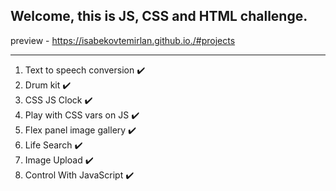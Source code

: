 ## Welcome, this is JS, CSS and HTML challenge.

preview - https://isabekovtemirlan.github.io./#projects
_______________________________________________

1. Text to speech conversion :heavy_check_mark:
2. Drum kit :heavy_check_mark:
3. CSS JS Clock :heavy_check_mark:
4. Play with CSS vars on JS :heavy_check_mark:
5. Flex panel image gallery :heavy_check_mark:
6. Life Search :heavy_check_mark:
7. Image Upload :heavy_check_mark:
8. Control With JavaScript :heavy_check_mark:
